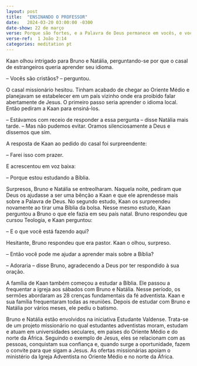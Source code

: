 ```yaml
---
layout: post
title:  "ENSINANDO O PROFESSOR"
date:   2024-03-20 03:00:00 -0300
date-show: 22 de março
verse: Porque são fortes, e a Palavra de Deus permanece em vocês, e vocês já venceram o maligno.
verse-ref:  1 João 2:14
categories: meditation pt
---
```


Kaan olhou intrigado para Bruno e Natália, perguntando-se por que o casal de estrangeiros queria aprender seu idioma.

– Vocês são cristãos? – perguntou.

O casal missionário hesitou. Tinham acabado de chegar ao Oriente Médio e planejavam se estabelecer em um país vizinho onde era proibido falar abertamente de Jesus. O primeiro passo seria aprender o idioma local. Então pediram a Kaan para ensiná-los.

– Estávamos com receio de responder a essa pergunta – disse Natália mais tarde. – Mas não pudemos evitar. Oramos silenciosamente a Deus e dissemos que sim.

A resposta de Kaan ao pedido do casal foi surpreendente:

– Farei isso com prazer.

E acrescentou em voz baixa:

– Porque estou estudando a Bíblia.

Surpresos, Bruno e Natália se entreolharam. Naquela noite, pediram que Deus os ajudasse a ser uma bênção a Kaan e que ele aprendesse mais sobre a Palavra de Deus. No segundo estudo, Kaan os surpreendeu novamente ao tirar uma Bíblia da bolsa. Nesse mesmo estudo, Kaan perguntou a Bruno o que ele fazia em seu país natal. Bruno respondeu que cursou Teologia, e Kaan perguntou:

– E o que você está fazendo aqui?

Hesitante, Bruno respondeu que era pastor. Kaan o olhou, surpreso.

– Então você pode me ajudar a aprender mais sobre a Bíblia?

– Adoraria – disse Bruno, agradecendo a Deus por ter respondido à sua oração.

A família de Kaan também começou a estudar a Bíblia. Ele passou a frequentar a igreja aos sábados com Bruno e Natália. Nesse período, os sermões abordaram as 28 crenças fundamentais da fé adventista. Kaan e sua família frequentaram todas as reuniões. Depois de estudar com Bruno e Natália por vários meses, ele pediu o batismo.

Bruno e Natália estão envolvidos na iniciativa Estudante Valdense. Trata-se de um projeto missionário no qual estudantes adventistas moram, estudam e atuam em universidades seculares, em países do Oriente Médio e do norte da África. Seguindo o exemplo de Jesus, eles se relacionam com as pessoas, conquistam sua confiança e, quando surge a oportunidade, fazem o convite para que sigam a Jesus. As ofertas missionárias apoiam o ministério da Igreja Adventista no Oriente Médio e no norte da África.
